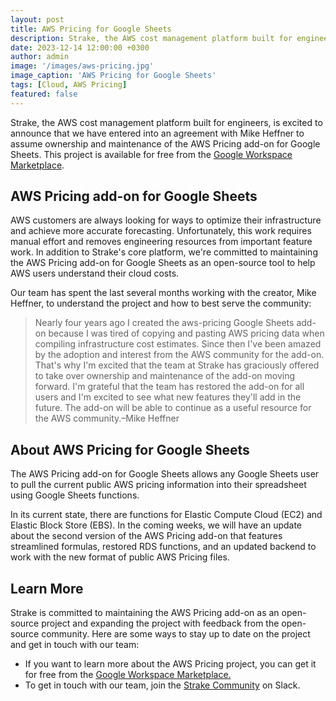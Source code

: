 ```yaml
---
layout: post
title: AWS Pricing for Google Sheets
description: Strake, the AWS cost management platform built for engineers, is excited to announce that we have entered into an agreement with Mike Heffner to assume ownership and maintenance of the AWS Pricing add-on for Google Sheets.
date: 2023-12-14 12:00:00 +0300
author: admin
image: '/images/aws-pricing.jpg'
image_caption: 'AWS Pricing for Google Sheets'
tags: [Cloud, AWS Pricing]
featured: false
---
```

Strake, the AWS cost management platform built for engineers, is excited to announce that we have entered into an agreement with Mike Heffner to assume ownership and maintenance of the AWS Pricing add-on for Google Sheets. This project is available for free from the [Google Workspace Marketplace](https://workspace.google.com/marketplace/app/aws_pricing_by_strake/378787760903).

## **AWS Pricing add-on for Google Sheets**

AWS customers are always looking for ways to optimize their infrastructure and achieve more accurate forecasting. Unfortunately, this work requires manual effort and removes engineering resources from important feature work. In addition to Strake's core platform, we're committed to maintaining the AWS Pricing add-on for Google Sheets as an open-source tool to help AWS users understand their cloud costs.

Our team has spent the last several months working with the creator, Mike Heffner, to understand the project and how to best serve the community:

> Nearly four years ago I created the aws-pricing Google Sheets add-on because I was tired of copying and pasting AWS pricing data when compiling infrastructure cost estimates. Since then I've been amazed by the adoption and interest from the AWS community for the add-on. That's why I'm excited that the team at Strake has graciously offered to take over ownership and maintenance of the add-on moving forward. I'm grateful that the team has restored the add-on for all users and I'm excited to see what new features they'll add in the future. The add-on will be able to continue as a useful resource for the AWS community.‍–Mike Heffner
> 

## **About AWS Pricing for Google Sheets**

The AWS Pricing add-on for Google Sheets allows any Google Sheets user to pull the current public AWS pricing information into their spreadsheet using Google Sheets functions.

In its current state, there are functions for Elastic Compute Cloud (EC2) and Elastic Block Store (EBS). In the coming weeks, we will have an update about the second version of the AWS Pricing add-on that features streamlined formulas, restored RDS functions, and an updated backend to work with the new format of public AWS Pricing files.

## **Learn More**

Strake is committed to maintaining the AWS Pricing add-on as an open-source project and expanding the project with feedback from the open-source community. Here are some ways to stay up to date on the project and get in touch with our team:

- If you want to learn more about the AWS Pricing project, you can get it for free from the [Google Workspace Marketplace.](https://workspace.google.com/marketplace/app/aws_pricing_by_strake/378787760903)
- To get in touch with our team, join the [Strake Community](https://join.slack.com/t/strake-community/shared_invite/zt-1nisfazzn-uO5O_I28Z7N6sZ6iM2H1xA) on Slack.